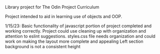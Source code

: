 Library project for The Odin Project Curriculum

Project intended to aid in learning use of objects and OOP.

1/15/23:
Basic functionality of javascript portion of project completed and working correctly. Project could use cleaning up with organization and attention to eslint suggestions.
styles.css file needs organization and could work on making the layout more complete and appealing
Left section background is not a consistent height